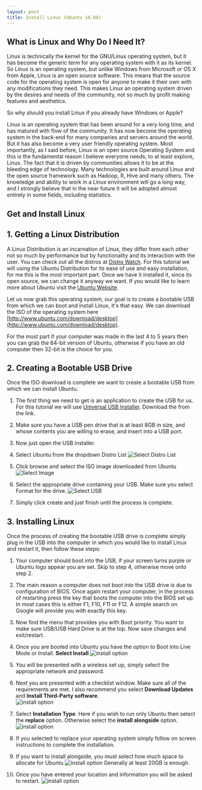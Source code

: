 ```yaml
---
layout: post
title: Install Linux (Ubuntu 14.04)
---
```


## What is Linux and Why Do I Need It?

Linux is technically the kernel for the GNU/Linux operating system, but it has become the generic term for any operating system with it as its kernel. So Linux is an operating system, but unlike Windows from Microsoft or OS X from Apple, Linux is an open source software. This means that the source code for the operating system is open for anyone to make it their own with any modifications they need. This makes Linux an operating system driven by the desires and needs of the community, not so much by profit making features and aesthetics. 

So why should you install Linux if you already have Windows or Apple? 

Linux is an operating system that has been around for a very long time, and has matured with flow of the community. It has now become the operating system in the back-end for many companies and servers around the world. But it has also become a very user friendly operating system. Most importantly, as I said before, Linux is an open source Operating System and this is the fundamental reason I believe everyone needs, to at least explore, Linux. The fact that it is driven by communities allows it to be at the bleeding edge of technology. Many technologies are built around Linux and the open source framework such as Hadoop, R, Hive and many others. The knowledge and ability to work in a Linux environment will go a long way, and I strongly believe that in the near future it will be adopted almost entirely in some fields, including statistics.   

## Get and Install Linux 

## 1. Getting a Linux Distribution 

A Linux Distribution is an incarnation of Linux, they differ from each other not so much by performance but by functionality and its interaction with the user. You can check out all the distros at [Distro Watch](http://distrowatch.com/). For this tutorial we will using the Ubuntu Distribution for its ease of use and easy installation, for me this is the most important part. Once we have it installed it, since its open source, we can change it anyway we want. If you would like to learn more about Ubuntu visit the [Ubuntu Website](http://ubuntu.com).

Let us now grab this operating system, our goal is to create a bootable USB from which we can boot and install Linux, it's that easy. We can download the ISO of the operating system here [http://www.ubuntu.com/download/desktop](http://www.ubuntu.com/download/desktop). 

For the most part if your computer was made in the last 4 to 5 years then you can grab the 64-bit version of Ubuntu, otherwise if you have an old computer then 32-bit is the choice for you. 

## 2. Creating a Bootable USB Drive

Once the ISO download is complete we want to create a bootable USB from which we can install Ubuntu. 

1. The first thing we need to get is an application to create the USB for us. For this tutorial we will use [Universal USB Installer](http://www.pendrivelinux.com/universal-usb-installer-easy-as-1-2-3/#button). Download the from the link.

2. Make sure you have a USB pen drive that is at least 8GB in size, and whose contents you are willing to erase, and insert into a USB port. 

3. Now just open the USB installer.

4. Select Ubuntu from the dropdown Distro List ![Select Distro List](/CSUEB-Data-Science/assets/usb-universal-ss2.PNG)

5. Click browse and select the ISO image downloaded from Ubuntu ![Select Image](/CSUEB-Data-Science/assets/usb-universal-ss3.PNG)

6. Select the appropriate drive containing your USB. Make sure you select Format for the drive. ![Select USB](/CSUEB-Data-Science/assets/usb-universal-ss4.PNG)

7. Simply click create and just finish until the process is complete.


## 3. Installing Linux

Once the process of creating the bootable USB drive is complete simply plug in the USB into the computer in which you would like to install Linux and restart it, then follow these steps:

1. Your computer should boot into the USB, if your screen turns purple or Ubuntu logo appear you are set. Skip to step 4, otherwise move onto step 2.

2. The main reason a computer does not boot into the USB drive is due to configuration of BIOS. Once again restart your computer, in the process of restarting press the key that boots the computer into the BIOS set up. In most cases this is either F1, F10, F11 or F12. A simple search on Google will provide you with exactly this key. 

3. Now find the menu that provides you with Boot priority. You want to make sure USB/USB Hard Drive is at the top. Now save changes and exit/restart.

4. Once you are booted into Ubuntu you have the option to Boot into Live Mode or Install. **Select Install** ![install option](/CSUEB-Data-Science/assets/installdesktop1.jpg)

5. You will be presented with a wireless set up, simply select the appropriate network and password. 

6. Next you are presented with a checklist window. Make sure all of the requirements are met. I also recommend you select **Download Updates** and **Install Third-Party software**.    
![install option](/CSUEB-Data-Science/assets/installdesktop-2.jpg) 

7. Select **Installation Type**. Here if you wish to run only Ubuntu then select the **replace** option. Otherwise select the **install alongside** option.
![install option](/CSUEB-Data-Science/assets/image-installdesktop-4.jpg)

8. If you selected to replace your operating system simply follow on screen instructions to complete the installation.

9. If you want to install alongside, you must select how much space to allocate for Ubuntu
![install option](/CSUEB-Data-Science/assets/image-installdesktop-5.jpg)
Generally at least 20GB is enough.

10. Once you have entered your location and information you will be asked to restart. 
![install option](/CSUEB-Data-Science/assets/image-installdesktop-10.jpg)
